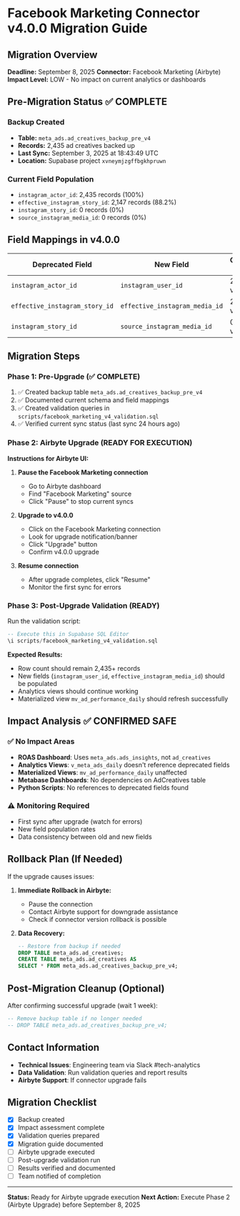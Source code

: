 # Facebook Marketing Connector v4.0.0 Migration Guide

## Migration Overview

**Deadline:** September 8, 2025
**Connector:** Facebook Marketing (Airbyte)
**Impact Level:** LOW - No impact on current analytics or dashboards

## Pre-Migration Status ✅ COMPLETE

### Backup Created
- **Table:** `meta_ads.ad_creatives_backup_pre_v4`
- **Records:** 2,435 ad creatives backed up
- **Last Sync:** September 3, 2025 at 18:43:49 UTC
- **Location:** Supabase project `xvneymjzgffbgkhpruwn`

### Current Field Population
- `instagram_actor_id`: 2,435 records (100%)
- `effective_instagram_story_id`: 2,147 records (88.2%)  
- `instagram_story_id`: 0 records (0%)
- `source_instagram_media_id`: 0 records (0%)

## Field Mappings in v4.0.0

| Deprecated Field | New Field | Current Data |
|------------------|-----------|--------------|
| `instagram_actor_id` | `instagram_user_id` | 2,435 values |
| `effective_instagram_story_id` | `effective_instagram_media_id` | 2,147 values |
| `instagram_story_id` | `source_instagram_media_id` | 0 values |

## Migration Steps

### Phase 1: Pre-Upgrade (✅ COMPLETE)
1. ✅ Created backup table `meta_ads.ad_creatives_backup_pre_v4`
2. ✅ Documented current schema and field mappings
3. ✅ Created validation queries in `scripts/facebook_marketing_v4_validation.sql`
4. ✅ Verified current sync status (last sync 24 hours ago)

### Phase 2: Airbyte Upgrade (READY FOR EXECUTION)
**Instructions for Airbyte UI:**

1. **Pause the Facebook Marketing connection**
   - Go to Airbyte dashboard
   - Find "Facebook Marketing" source
   - Click "Pause" to stop current syncs

2. **Upgrade to v4.0.0**
   - Click on the Facebook Marketing connection
   - Look for upgrade notification/banner
   - Click "Upgrade" button
   - Confirm v4.0.0 upgrade

3. **Resume connection**
   - After upgrade completes, click "Resume"
   - Monitor the first sync for errors

### Phase 3: Post-Upgrade Validation (READY)

Run the validation script:
```sql
-- Execute this in Supabase SQL Editor
\i scripts/facebook_marketing_v4_validation.sql
```

**Expected Results:**
- Row count should remain 2,435+ records
- New fields (`instagram_user_id`, `effective_instagram_media_id`) should be populated
- Analytics views should continue working
- Materialized view `mv_ad_performance_daily` should refresh successfully

## Impact Analysis ✅ CONFIRMED SAFE

### ✅ No Impact Areas
- **ROAS Dashboard**: Uses `meta_ads.ads_insights`, not `ad_creatives`
- **Analytics Views**: `v_meta_ads_daily` doesn't reference deprecated fields
- **Materialized Views**: `mv_ad_performance_daily` unaffected
- **Metabase Dashboards**: No dependencies on AdCreatives table
- **Python Scripts**: No references to deprecated fields found

### ⚠️ Monitoring Required
- First sync after upgrade (watch for errors)
- New field population rates
- Data consistency between old and new fields

## Rollback Plan (If Needed)

If the upgrade causes issues:

1. **Immediate Rollback in Airbyte:**
   - Pause the connection
   - Contact Airbyte support for downgrade assistance
   - Check if connector version rollback is possible

2. **Data Recovery:**
   ```sql
   -- Restore from backup if needed
   DROP TABLE meta_ads.ad_creatives;
   CREATE TABLE meta_ads.ad_creatives AS 
   SELECT * FROM meta_ads.ad_creatives_backup_pre_v4;
   ```

## Post-Migration Cleanup (Optional)

After confirming successful upgrade (wait 1 week):

```sql
-- Remove backup table if no longer needed
-- DROP TABLE meta_ads.ad_creatives_backup_pre_v4;
```

## Contact Information

- **Technical Issues**: Engineering team via Slack #tech-analytics
- **Data Validation**: Run validation queries and report results
- **Airbyte Support**: If connector upgrade fails

## Migration Checklist

- [x] Backup created
- [x] Impact assessment complete
- [x] Validation queries prepared
- [x] Migration guide documented
- [ ] Airbyte upgrade executed
- [ ] Post-upgrade validation run
- [ ] Results verified and documented
- [ ] Team notified of completion

---

**Status:** Ready for Airbyte upgrade execution
**Next Action:** Execute Phase 2 (Airbyte Upgrade) before September 8, 2025